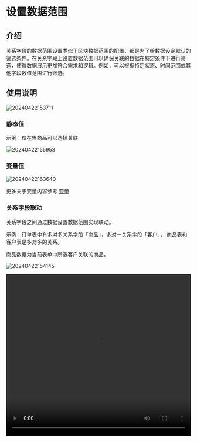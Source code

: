 # 设置数据范围

## 介绍
关系字段的数据范围设置类似于区块数据范围的配置，都是为了给数据设定默认的筛选条件。在关系字段上设置数据范围可以确保关联的数据在特定条件下进行筛选，使得数据展示更加符合需求和逻辑。例如，可以根据特定状态、时间范围或其他字段数值范围进行筛选。

## 使用说明

![20240422153711](https://static-docs.nocobase.com/20240422153711.png)

### 静态值

示例：仅在售商品可以选择关联

![20240422155953](https://static-docs.nocobase.com/20240422155953.png)

### 变量值

![20240422163640](https://static-docs.nocobase.com/20240422163640.png)

更多关于变量内容参考 [变量](/handbook/ui/variables)

### 关系字段联动

关系字段之间通过数据设置数据范围实现联动。

示例：订单表中有多对多关系字段「商品」，多对一关系字段「客户」， 商品表和客户表是多对多的关系。

商品数据为当前表单中所选客户关联的商品。

![20240422154145](https://static-docs.nocobase.com/20240422154145.png)

<video width="100%" height="440" controls>
      <source src="https://nocobase-docs.oss-cn-beijing.aliyuncs.com/20240422155351.mp4" type="video/mp4">
</video>